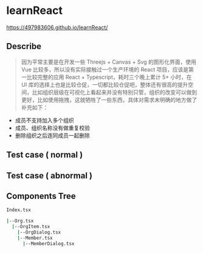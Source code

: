 # learnReact

https://497983606.github.io/learnReact/
## Describe 
> 因为平常主要是在开发一些 Threejs + Canvas + Svg 的图形化界面，使用 Vue 比较多，所以没有实际接触过一个生产环境的 React 项目，应该是第一比较完整的应用 React + Typescript，耗时三个晚上累计 5+ 小时，在 UI 库的选择上也是比较仓促，一切都比较仓促吧，整体还有很高的提升空间，比如组织层级在可视化上看起来并没有特别只管，组织的改变可以做到更好，比如使用拖拽，这就牺牲了一些东西，具体对需求未明确的地方做了补充如下：

* 成员不支持加入多个组织
* 成员、组织名称没有做重复校验
* 删除组织之后连同成员一起删除

## Test case ( normal )

## Test case ( abnormal )

## Components Tree
```bash
Index.tsx

|--Org.tsx
  |--OrgItem.tsx
    |--OrgDialog.tsx
    |--Member.tsx
      |--MemberDialog.tsx
```


